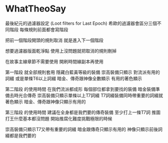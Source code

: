 # WhatTheoSay
最後紀元的過濾器設定 (Loot filters for Last Epoch)
希歐的過濾器會區分三個不同階段
每條規則前面都會寫階段

把前一個階段開頭的規則取消
就是進入下一個階段

想要過濾器版面乾淨點
使用上沒問題就把取消的規則刪掉

在故事主線章節不需要使用
開刷時間線副本再使用

第一階段 就全部規則套用
隱藏白藍黃等級的裝備
崇高裝備只顯示 對流派有用的詞綴 或是單條T6以上詞綴
暗金、傳奇跟神像全數顯示 有用的著色顯示

第二階段 的使用時間 在我們流派都成形 每個部位都拿到要找的裝備 暗金裝備準備去時光合傳奇
崇高裝備只顯示單條以上T7詞綴 T7詞綴裝備同時帶重要的詞綴就著色顯示
暗金、傳奇跟神像只顯示有用的

第三階段 的使用時間 建議在全身都是我們要的傳奇裝備 至少打上一條T7詞
推圖打王什麼基本都沒問題 開始推腐化難度挑戰極限的時候

崇高裝備只顯示T7又帶有重要的詞綴
暗金跟傳奇只顯示有用的
神像只顯示前後詞綴都是我們要的
